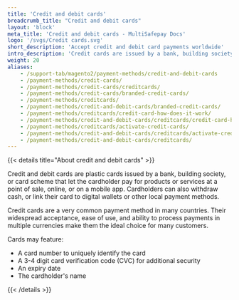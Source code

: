 ```yaml
---
title: 'Credit and debit cards'
breadcrumb_title: "Credit and debit cards"
layout: 'block'
meta_title: 'Credit and debit cards - MultiSafepay Docs'
logo: '/svgs/Credit cards.svg'
short_description: 'Accept credit and debit card payments worldwide'
intro_description: 'Credit cards are issued by a bank, building society, or card scheme and let customers pay for products or services on credit. Debit cards are issued by a bank and let customers transfer funds directly from their bank account.'
weight: 20
aliases:
    - /support-tab/magento2/payment-methods/credit-and-debit-cards
    - /payment-methods/credit-cards/
    - /payment-methods/credit-cards/creditcards/
    - /payment-methods/credit-cards/branded-credit-cards/
    - /payment-methods/creditcards/
    - /payment-methods/credit-and-debit-cards/branded-credit-cards/
    - /payment-methods/creditcards/credit-card-how-does-it-work/
    - /payment-methods/credit-and-debit-cards/creditcards/credit-card-how-does-it-work/
    - /payment-methods/creditcards/activate-credit-cards/
    - /payment-methods/credit-and-debit-cards/creditcards/activate-credit-cards/
    - /payment-methods/credit-and-debit-cards/creditcards/
--- 
```


{{< details title="About credit and debit cards" >}}

Credit and debit cards are plastic cards issued by a bank, building society, or card scheme that let the cardholder pay for products or services at a point of sale, online, or on a mobile app. Cardholders can also withdraw cash, or link their card to digital wallets or other local payment methods.

Credit cards are a very common payment method in many countries. Their widespread acceptance, ease of use, and ability to process payments in multiple currencies make them the ideal choice for many customers.

Cards may feature:

- A card number to uniquely identify the card
- A 3-4 digit card verification code (CVC) for additional security
- An expiry date 
- The cardholder's name 

{{< /details >}}